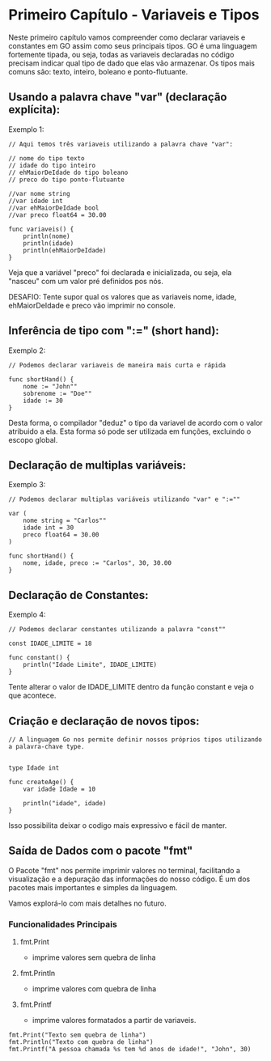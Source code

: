 # Primeiro Capítulo - Variaveis e Tipos

Neste primeiro capítulo vamos compreender como declarar variaveis e constantes em GO assim como seus principais tipos. GO é uma linguagem fortemente tipada, ou seja, todas as variaveis declaradas no código precisam indicar qual tipo de dado que elas vão armazenar. Os tipos mais comuns são: texto, inteiro, boleano e ponto-flutuante.  

## Usando a palavra chave "var" (declaração explícita):

Exemplo 1:

````
// Aqui temos três variaveis utilizando a palavra chave "var":

// nome do tipo texto
// idade do tipo inteiro
// ehMaiorDeIdade do tipo boleano
// preco do tipo ponto-flutuante

//var nome string
//var idade int
//var ehMaiorDeIdade bool
//var preco float64 = 30.00

func variaveis() {
    println(nome)
    println(idade)
    println(ehMaiorDeIdade)
}

````

Veja que a variável "preco" foi declarada e inicializada, ou seja, ela "nasceu" com um valor pré definidos pos nós.

DESAFIO: Tente supor qual os valores que as variaveis nome, idade, ehMaiorDeIdade e preco vão imprimir no console.

## Inferência de tipo com ":=" (short hand):

Exemplo 2:

`````
// Podemos declarar variaveis de maneira mais curta e rápida

func shortHand() {
    nome := "John""
    sobrenome := "Doe""
    idade := 30
}

`````
Desta forma, o compilador "deduz" o tipo da variavel de acordo com o valor atribuido a ela. Esta forma só pode ser utilizada em funções, excluindo o escopo global.

## Declaração de multiplas variáveis:

Exemplo 3:

`````
// Podemos declarar multiplas variáveis utilizando "var" e ":=""

var (
    nome string = "Carlos""
    idade int = 30
    preco float64 = 30.00
)

func shortHand() {
    nome, idade, preco := "Carlos", 30, 30.00
}

`````

## Declaração de Constantes:

Exemplo 4:

`````
// Podemos declarar constantes utilizando a palavra "const""

const IDADE_LIMITE = 18

func constant() {
    println("Idade Limite", IDADE_LIMITE)
}

`````

Tente alterar o valor de IDADE_LIMITE dentro da função constant e veja o que acontece.

## Criação e declaração de novos tipos:

`````
// A linguagem Go nos permite definir nossos próprios tipos utilizando a palavra-chave type.


type Idade int

func createAge() {
    var idade Idade = 10

    println("idade", idade)
}

`````
Isso possibilita deixar o codigo mais expressivo e fácil de manter.

## Saída de Dados com o pacote "fmt"

O Pacote "fmt" nos permite imprimir valores no terminal, facilitando a visualização e a depuração das informações do nosso código. É um dos pacotes mais importantes e simples da linguagem.

Vamos explorá-lo com mais detalhes no futuro.

### Funcionalidades Principais

1. fmt.Print
    - imprime valores sem quebra de linha

2. fmt.Println
    - imprime valores com quebra de linha

3. fmt.Printf
    - imprime valores formatados a partir de variaveis.

`````
fmt.Print("Texto sem quebra de linha")
fmt.Println("Texto com quebra de linha")
fmt.Printf("A pessoa chamada %s tem %d anos de idade!", "John", 30)
`````
